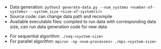 - Data generation: `python3 generate-data.py --num_systems <number-of-systems> --system_size <size-of-system(s)>`
- Source code: can change data path and recompile
- Available executable files: compiled to run data with corresponding data size, can run data generation code for new data
+ For sequential algorithm: `./seq-<system-size>`
+ For parallel algorithm: `mpirun -np <num-processes> ./mpi-<system-size>`